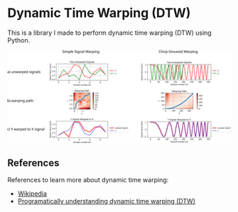
# Dynamic Time Warping (DTW)

This is a library I made to perform dynamic time warping (DTW) using Python.

![Example of dynamic time warping one signal to minimize the differences between them](img/dtw_signal_warp.svg)

## References

References to learn more about dynamic time warping:

* [Wikipedia](https://en.wikipedia.org/wiki/Dynamic_time_warping)
* [Programatically understanding dynamic time warping (DTW)](https://nipunbatra.github.io/blog/ml/2014/05/01/dtw.html)
